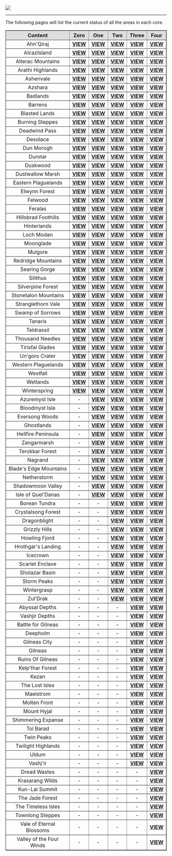 [![](/wiki/icons/home.gif)](/wiki/Home.md) 

----------

The following pages will list the current status of all the areas in each core.

<table border='1' cellpadding='5' cellspacing='0'>
<tr bgcolor='#dedede'>
<th>Content</th>
<th>Zero</th>
<th>One</th>
<th>Two</th>
<th>Three</th>
<th>Four</th>
</tr>

<tr>
<td align='center'>Ahn'Qiraj</td>
<td align='center'><a href='/wiki/Content/MaNGOSZero/AhnQiraj.md'><b>VIEW</b></a></td>  
<td align='center'><a href='/wiki/Content/MaNGOSOne/AhnQiraj.md'><b>VIEW</b></a></td>  
<td align='center'><a href='/wiki/Content/MaNGOSTwo/AhnQiraj.md'><b>VIEW</b></a></td>  
<td align='center'><a href='/wiki/Content/MaNGOSThree/AhnQiraj.md'><b>VIEW</b></a></td>  
<td align='center'><a href='/wiki/Content/MaNGOSFour/AhnQiraj.md'><b>VIEW</b></a></td>  
</tr>

<tr>
<td align='center'>AlcazIsland</td>
<td align='center'><a href='/wiki/Content/MaNGOSZero/AlcazIsland.md'><b>VIEW</b></a></td>  
<td align='center'><a href='/wiki/Content/MaNGOSOne/AlcazIsland.md'><b>VIEW</b></a></td>  
<td align='center'><a href='/wiki/Content/MaNGOSTwo/AlcazIsland.md'><b>VIEW</b></a></td>  
<td align='center'><a href='/wiki/Content/MaNGOSThree/AlcazIsland.md'><b>VIEW</b></a></td>  
<td align='center'><a href='/wiki/Content/MaNGOSFour/AlcazIsland.md'><b>VIEW</b></a></td>  
</tr>
<tr>
<td align='center'>Alterac Mountains</td>
<td align='center'><a href='/wiki/Content/MaNGOSZero/AlteracMountains.md'><b>VIEW</b></a></td>  
<td align='center'><a href='/wiki/Content/MaNGOSOne/AlteracMountains.md'><b>VIEW</b></a></td>  
<td align='center'><a href='/wiki/Content/MaNGOSTwo/AlteracMountains.md'><b>VIEW</b></a></td>  
<td align='center'><a href='/wiki/Content/MaNGOSThree/AlteracMountains.md'><b>VIEW</b></a></td>  
<td align='center'><a href='/wiki/Content/MaNGOSFour/AlteracMountains.md'><b>VIEW</b></a></td>  
</tr>

<tr>
<td align='center'>Arathi Highlands</td>
<td align='center'><a href='/wiki/Content/MaNGOSZero/ArathiHighlands.md'><b>VIEW</b></a></td>  
<td align='center'><a href='/wiki/Content/MaNGOSOne/ArathiHighlands.md'><b>VIEW</b></a></td>  
<td align='center'><a href='/wiki/Content/MaNGOSTwo/ArathiHighlands.md'><b>VIEW</b></a></td>  
<td align='center'><a href='/wiki/Content/MaNGOSThree/ArathiHighlands.md'><b>VIEW</b></a></td>  
<td align='center'><a href='/wiki/Content/MaNGOSFour/ArathiHighlands.md'><b>VIEW</b></a></td>  
</tr>

<tr>
<td align='center'>Ashenvale</td>
<td align='center'><a href='/wiki/Content/MaNGOSZero/Ashenvale.md'><b>VIEW</b></a></td>  
<td align='center'><a href='/wiki/Content/MaNGOSOne/Ashenvale.md'><b>VIEW</b></a></td>  
<td align='center'><a href='/wiki/Content/MaNGOSTwo/Ashenvale.md'><b>VIEW</b></a></td>  
<td align='center'><a href='/wiki/Content/MaNGOSThree/Ashenvale.md'><b>VIEW</b></a></td>  
<td align='center'><a href='/wiki/Content/MaNGOSFour/Ashenvale.md'><b>VIEW</b></a></td>  
</tr>

<tr>
<td align='center'>Azshara</td>
<td align='center'><a href='/wiki/Content/MaNGOSZero/Azshara.md'><b>VIEW</b></a></td>  
<td align='center'><a href='/wiki/Content/MaNGOSOne/Azshara.md'><b>VIEW</b></a></td>  
<td align='center'><a href='/wiki/Content/MaNGOSTwo/Azshara.md'><b>VIEW</b></a></td>  
<td align='center'><a href='/wiki/Content/MaNGOSThree/Azshara.md'><b>VIEW</b></a></td>  
<td align='center'><a href='/wiki/Content/MaNGOSFour/Azshara.md'><b>VIEW</b></a></td>  
</tr>

<tr>
<td align='center'>Badlands</td>
<td align='center'><a href='/wiki/Content/MaNGOSZero/Badlands.md'><b>VIEW</b></a></td>  
<td align='center'><a href='/wiki/Content/MaNGOSOne/Badlands.md'><b>VIEW</b></a></td>  
<td align='center'><a href='/wiki/Content/MaNGOSTwo/Badlands.md'><b>VIEW</b></a></td>  
<td align='center'><a href='/wiki/Content/MaNGOSThree/Badlands.md'><b>VIEW</b></a></td>  
<td align='center'><a href='/wiki/Content/MaNGOSFour/Badlands.md'><b>VIEW</b></a></td>  
</tr>

<tr>
<td align='center'>Barrens</td>
<td align='center'><a href='/wiki/Content/MaNGOSZero/Barrens.md'><b>VIEW</b></a></td>  
<td align='center'><a href='/wiki/Content/MaNGOSOne/Barrens.md'><b>VIEW</b></a></td>  
<td align='center'><a href='/wiki/Content/MaNGOSTwo/Barrens.md'><b>VIEW</b></a></td>  
<td align='center'><a href='/wiki/Content/MaNGOSThree/Barrens.md'><b>VIEW</b></a></td>  
<td align='center'><a href='/wiki/Content/MaNGOSFour/Barrens.md'><b>VIEW</b></a></td>  
</tr>

<tr>
<td align='center'>Blasted Lands</td>
<td align='center'><a href='/wiki/Content/MaNGOSZero/BlastedLands.md'><b>VIEW</b></a></td>  
<td align='center'><a href='/wiki/Content/MaNGOSOne/BlastedLands.md'><b>VIEW</b></a></td>  
<td align='center'><a href='/wiki/Content/MaNGOSTwo/BlastedLands.md'><b>VIEW</b></a></td>  
<td align='center'><a href='/wiki/Content/MaNGOSThree/BlastedLands.md'><b>VIEW</b></a></td>  
<td align='center'><a href='/wiki/Content/MaNGOSFour/BlastedLands.md'><b>VIEW</b></a></td>  
</tr>

<tr>
<td align='center'>Burning Steppes</td>
<td align='center'><a href='/wiki/Content/MaNGOSZero/BurningSteppes.md'><b>VIEW</b></a></td>  
<td align='center'><a href='/wiki/Content/MaNGOSOne/BurningSteppes.md'><b>VIEW</b></a></td>  
<td align='center'><a href='/wiki/Content/MaNGOSTwo/BurningSteppes.md'><b>VIEW</b></a></td>  
<td align='center'><a href='/wiki/Content/MaNGOSThree/BurningSteppes.md'><b>VIEW</b></a></td>  
<td align='center'><a href='/wiki/Content/MaNGOSFour/BurningSteppes.md'><b>VIEW</b></a></td>  
</tr>

<tr>
<td align='center'>Deadwind Pass</td>
<td align='center'><a href='/wiki/Content/MaNGOSZero/DeadwindPass.md'><b>VIEW</b></a></td>  
<td align='center'><a href='/wiki/Content/MaNGOSOne/DeadwindPass.md'><b>VIEW</b></a></td>  
<td align='center'><a href='/wiki/Content/MaNGOSTwo/DeadwindPass.md'><b>VIEW</b></a></td>  
<td align='center'><a href='/wiki/Content/MaNGOSThree/DeadwindPass.md'><b>VIEW</b></a></td>  
<td align='center'><a href='/wiki/Content/MaNGOSFour/DeadwindPass.md'><b>VIEW</b></a></td>  
</tr>

<tr>
<td align='center'>Desolace</td>
<td align='center'><a href='/wiki/Content/MaNGOSZero/Desolace.md'><b>VIEW</b></a></td>  
<td align='center'><a href='/wiki/Content/MaNGOSOne/Desolace.md'><b>VIEW</b></a></td>  
<td align='center'><a href='/wiki/Content/MaNGOSTwo/Desolace.md'><b>VIEW</b></a></td>  
<td align='center'><a href='/wiki/Content/MaNGOSThree/Desolace.md'><b>VIEW</b></a></td>  
<td align='center'><a href='/wiki/Content/MaNGOSFour/Desolace.md'><b>VIEW</b></a></td>  
</tr>

<tr>
<td align='center'>Dun Morogh</td>
<td align='center'><a href='/wiki/Content/MaNGOSZero/DunMorogh.md'><b>VIEW</b></a></td>  
<td align='center'><a href='/wiki/Content/MaNGOSOne/DunMorogh.md'><b>VIEW</b></a></td>  
<td align='center'><a href='/wiki/Content/MaNGOSTwo/DunMorogh.md'><b>VIEW</b></a></td>  
<td align='center'><a href='/wiki/Content/MaNGOSThree/DunMorogh.md'><b>VIEW</b></a></td>  
<td align='center'><a href='/wiki/Content/MaNGOSFour/DunMorogh.md'><b>VIEW</b></a></td>  
</tr>

<tr>
<td align='center'>Durotar</td>
<td align='center'><a href='/wiki/Content/MaNGOSZero/Durotar.md'><b>VIEW</b></a></td>  
<td align='center'><a href='/wiki/Content/MaNGOSOne/Durotar.md'><b>VIEW</b></a></td>  
<td align='center'><a href='/wiki/Content/MaNGOSTwo/Durotar.md'><b>VIEW</b></a></td>  
<td align='center'><a href='/wiki/Content/MaNGOSThree/Durotar.md'><b>VIEW</b></a></td>  
<td align='center'><a href='/wiki/Content/MaNGOSFour/Durotar.md'><b>VIEW</b></a></td>  
</tr>

<tr>
<td align='center'>Duskwood</td>
<td align='center'><a href='/wiki/Content/MaNGOSZero/Duskwood.md'><b>VIEW</b></a></td>  
<td align='center'><a href='/wiki/Content/MaNGOSOne/Duskwood.md'><b>VIEW</b></a></td>  
<td align='center'><a href='/wiki/Content/MaNGOSTwo/Duskwood.md'><b>VIEW</b></a></td>  
<td align='center'><a href='/wiki/Content/MaNGOSThree/Duskwood.md'><b>VIEW</b></a></td>  
<td align='center'><a href='/wiki/Content/MaNGOSFour/Duskwood.md'><b>VIEW</b></a></td>  
</tr>

<tr>
<td align='center'>Dustwallow Marsh</td>
<td align='center'><a href='/wiki/Content/MaNGOSZero/DustwallowMarsh.md'><b>VIEW</b></a></td>  
<td align='center'><a href='/wiki/Content/MaNGOSOne/DustwallowMarsh.md'><b>VIEW</b></a></td>  
<td align='center'><a href='/wiki/Content/MaNGOSTwo/DustwallowMarsh.md'><b>VIEW</b></a></td>  
<td align='center'><a href='/wiki/Content/MaNGOSThree/DustwallowMarsh.md'><b>VIEW</b></a></td>  
<td align='center'><a href='/wiki/Content/MaNGOSFour/DustwallowMarsh.md'><b>VIEW</b></a></td>  
</tr>

<tr>
<td align='center'>Eastern Plaguelands</td>
<td align='center'><a href='/wiki/Content/MaNGOSZero/EasternPlaguelands.md'><b>VIEW</b></a></td>  
<td align='center'><a href='/wiki/Content/MaNGOSOne/EasternPlaguelands.md'><b>VIEW</b></a></td>  
<td align='center'><a href='/wiki/Content/MaNGOSTwo/EasternPlaguelands.md'><b>VIEW</b></a></td>  
<td align='center'><a href='/wiki/Content/MaNGOSThree/EasternPlaguelands.md'><b>VIEW</b></a></td>  
<td align='center'><a href='/wiki/Content/MaNGOSFour/EasternPlaguelands.md'><b>VIEW</b></a></td>  
</tr>

<tr>
<td align='center'>Elwynn Forest</td>
<td align='center'><a href='/wiki/Content/MaNGOSZero/ElwynnForest.md'><b>VIEW</b></a></td>  
<td align='center'><a href='/wiki/Content/MaNGOSOne/ElwynnForest.md'><b>VIEW</b></a></td>  
<td align='center'><a href='/wiki/Content/MaNGOSTwo/ElwynnForest.md'><b>VIEW</b></a></td>  
<td align='center'><a href='/wiki/Content/MaNGOSThree/ElwynnForest.md'><b>VIEW</b></a></td>  
<td align='center'><a href='/wiki/Content/MaNGOSFour/ElwynnForest.md'><b>VIEW</b></a></td>  
</tr>

<tr>
<td align='center'>Felwood</td>
<td align='center'><a href='/wiki/Content/MaNGOSZero/Felwood.md'><b>VIEW</b></a></td>  
<td align='center'><a href='/wiki/Content/MaNGOSOne/Felwood.md'><b>VIEW</b></a></td>  
<td align='center'><a href='/wiki/Content/MaNGOSTwo/Felwood.md'><b>VIEW</b></a></td>  
<td align='center'><a href='/wiki/Content/MaNGOSThree/Felwood.md'><b>VIEW</b></a></td>  
<td align='center'><a href='/wiki/Content/MaNGOSFour/Felwood.md'><b>VIEW</b></a></td>  
</tr>

<tr>
<td align='center'>Feralas</td>
<td align='center'><a href='/wiki/Content/MaNGOSZero/Feralas.md'><b>VIEW</b></a></td>  
<td align='center'><a href='/wiki/Content/MaNGOSOne/Feralas.md'><b>VIEW</b></a></td>  
<td align='center'><a href='/wiki/Content/MaNGOSTwo/Feralas.md'><b>VIEW</b></a></td>  
<td align='center'><a href='/wiki/Content/MaNGOSThree/Feralas.md'><b>VIEW</b></a></td>  
<td align='center'><a href='/wiki/Content/MaNGOSFour/Feralas.md'><b>VIEW</b></a></td>  
</tr>

<tr>
<td align='center'>Hillsbrad Foothills</td>
<td align='center'><a href='/wiki/Content/MaNGOSZero/HillsbradFoothills.md'><b>VIEW</b></a></td>  
<td align='center'><a href='/wiki/Content/MaNGOSOne/HillsbradFoothills.md'><b>VIEW</b></a></td>  
<td align='center'><a href='/wiki/Content/MaNGOSTwo/HillsbradFoothills.md'><b>VIEW</b></a></td>  
<td align='center'><a href='/wiki/Content/MaNGOSThree/HillsbradFoothills.md'><b>VIEW</b></a></td>  
<td align='center'><a href='/wiki/Content/MaNGOSFour/HillsbradFoothills.md'><b>VIEW</b></a></td>  
</tr>

<tr>
<td align='center'>Hinterlands</td>
<td align='center'><a href='/wiki/Content/MaNGOSZero/Hinterlands.md'><b>VIEW</b></a></td>  
<td align='center'><a href='/wiki/Content/MaNGOSOne/Hinterlands.md'><b>VIEW</b></a></td>  
<td align='center'><a href='/wiki/Content/MaNGOSTwo/Hinterlands.md'><b>VIEW</b></a></td>  
<td align='center'><a href='/wiki/Content/MaNGOSThree/Hinterlands.md'><b>VIEW</b></a></td>  
<td align='center'><a href='/wiki/Content/MaNGOSFour/Hinterlands.md'><b>VIEW</b></a></td>  
</tr>

<tr>
<td align='center'>Loch Modan</td>
<td align='center'><a href='/wiki/Content/MaNGOSZero/LochModan.md'><b>VIEW</b></a></td>  
<td align='center'><a href='/wiki/Content/MaNGOSOne/LochModan.md'><b>VIEW</b></a></td>  
<td align='center'><a href='/wiki/Content/MaNGOSTwo/LochModan.md'><b>VIEW</b></a></td>  
<td align='center'><a href='/wiki/Content/MaNGOSThree/LochModan.md'><b>VIEW</b></a></td>  
<td align='center'><a href='/wiki/Content/MaNGOSFour/LochModan.md'><b>VIEW</b></a></td>  
</tr>

<tr>
<td align='center'>Moonglade</td>
<td align='center'><a href='/wiki/Content/MaNGOSZero/Moonglade.md'><b>VIEW</b></a></td>  
<td align='center'><a href='/wiki/Content/MaNGOSOne/Moonglade.md'><b>VIEW</b></a></td>  
<td align='center'><a href='/wiki/Content/MaNGOSTwo/Moonglade.md'><b>VIEW</b></a></td>  
<td align='center'><a href='/wiki/Content/MaNGOSThree/Moonglade.md'><b>VIEW</b></a></td>  
<td align='center'><a href='/wiki/Content/MaNGOSFour/Moonglade.md'><b>VIEW</b></a></td>  
</tr>

<tr>
<td align='center'>Mulgore</td>
<td align='center'><a href='/wiki/Content/MaNGOSZero/Mulgore.md'><b>VIEW</b></a></td>  
<td align='center'><a href='/wiki/Content/MaNGOSOne/Mulgore.md'><b>VIEW</b></a></td>  
<td align='center'><a href='/wiki/Content/MaNGOSTwo/Mulgore.md'><b>VIEW</b></a></td>  
<td align='center'><a href='/wiki/Content/MaNGOSThree/Mulgore.md'><b>VIEW</b></a></td>  
<td align='center'><a href='/wiki/Content/MaNGOSFour/Mulgore.md'><b>VIEW</b></a></td>  
</tr>

<tr>
<td align='center'>Redridge Mountains</td>
<td align='center'><a href='/wiki/Content/MaNGOSZero/RedridgeMountains.md'><b>VIEW</b></a></td>  
<td align='center'><a href='/wiki/Content/MaNGOSOne/RedridgeMountains.md'><b>VIEW</b></a></td>  
<td align='center'><a href='/wiki/Content/MaNGOSTwo/RedridgeMountains.md'><b>VIEW</b></a></td>  
<td align='center'><a href='/wiki/Content/MaNGOSThree/RedridgeMountains.md'><b>VIEW</b></a></td>  
<td align='center'><a href='/wiki/Content/MaNGOSFour/RedridgeMountains.md'><b>VIEW</b></a></td>  
</tr>

<tr>
<td align='center'>Searing Gorge</td>
<td align='center'><a href='/wiki/Content/MaNGOSZero/SearingGorge.md'><b>VIEW</b></a></td>  
<td align='center'><a href='/wiki/Content/MaNGOSOne/SearingGorge.md'><b>VIEW</b></a></td>  
<td align='center'><a href='/wiki/Content/MaNGOSTwo/SearingGorge.md'><b>VIEW</b></a></td>  
<td align='center'><a href='/wiki/Content/MaNGOSThree/SearingGorge.md'><b>VIEW</b></a></td>  
<td align='center'><a href='/wiki/Content/MaNGOSFour/SearingGorge.md'><b>VIEW</b></a></td>  
</tr>

<tr>
<td align='center'>Silithus</td>
<td align='center'><a href='/wiki/Content/MaNGOSZero/Silithus.md'><b>VIEW</b></a></td>  
<td align='center'><a href='/wiki/Content/MaNGOSOne/Silithus.md'><b>VIEW</b></a></td>  
<td align='center'><a href='/wiki/Content/MaNGOSTwo/Silithus.md'><b>VIEW</b></a></td>  
<td align='center'><a href='/wiki/Content/MaNGOSThree/Silithus.md'><b>VIEW</b></a></td>  
<td align='center'><a href='/wiki/Content/MaNGOSFour/Silithus.md'><b>VIEW</b></a></td>  
</tr>

<tr>
<td align='center'>Silverpine Forest</td>
<td align='center'><a href='/wiki/Content/MaNGOSZero/SilverpineForest.md'><b>VIEW</b></a></td>  
<td align='center'><a href='/wiki/Content/MaNGOSOne/SilverpineForest.md'><b>VIEW</b></a></td>  
<td align='center'><a href='/wiki/Content/MaNGOSTwo/SilverpineForest.md'><b>VIEW</b></a></td>  
<td align='center'><a href='/wiki/Content/MaNGOSThree/SilverpineForest.md'><b>VIEW</b></a></td>  
<td align='center'><a href='/wiki/Content/MaNGOSFour/SilverpineForest.md'><b>VIEW</b></a></td>  
</tr>

<tr>
<td align='center'>Stonetalon Mountains</td>
<td align='center'><a href='/wiki/Content/MaNGOSZero/StonetalonMountains.md'><b>VIEW</b></a></td>  
<td align='center'><a href='/wiki/Content/MaNGOSOne/StonetalonMountains.md'><b>VIEW</b></a></td>  
<td align='center'><a href='/wiki/Content/MaNGOSTwo/StonetalonMountains.md'><b>VIEW</b></a></td>  
<td align='center'><a href='/wiki/Content/MaNGOSThree/StonetalonMountains.md'><b>VIEW</b></a></td>  
<td align='center'><a href='/wiki/Content/MaNGOSFour/StonetalonMountains.md'><b>VIEW</b></a></td>  
</tr>

<tr>
<td align='center'>Stranglethorn Vale</td>
<td align='center'><a href='/wiki/Content/MaNGOSZero/StranglethornVale.md'><b>VIEW</b></a></td>  
<td align='center'><a href='/wiki/Content/MaNGOSOne/StranglethornVale.md'><b>VIEW</b></a></td>  
<td align='center'><a href='/wiki/Content/MaNGOSTwo/StranglethornVale.md'><b>VIEW</b></a></td>  
<td align='center'><a href='/wiki/Content/MaNGOSThree/StranglethornVale.md'><b>VIEW</b></a></td>  
<td align='center'><a href='/wiki/Content/MaNGOSFour/StranglethornVale.md'><b>VIEW</b></a></td>  
</tr>

<tr>
<td align='center'>Swamp of Sorrows</td>
<td align='center'><a href='/wiki/Content/MaNGOSZero/SwampofSorrows.md'><b>VIEW</b></a></td>  
<td align='center'><a href='/wiki/Content/MaNGOSOne/SwampofSorrows.md'><b>VIEW</b></a></td>  
<td align='center'><a href='/wiki/Content/MaNGOSTwo/SwampofSorrows.md'><b>VIEW</b></a></td>  
<td align='center'><a href='/wiki/Content/MaNGOSThree/SwampofSorrows.md'><b>VIEW</b></a></td>  
<td align='center'><a href='/wiki/Content/MaNGOSFour/SwampofSorrows.md'><b>VIEW</b></a></td>  
</tr>

<tr>
<td align='center'>Tanaris</td>
<td align='center'><a href='/wiki/Content/MaNGOSZero/Tanaris.md'><b>VIEW</b></a></td>  
<td align='center'><a href='/wiki/Content/MaNGOSOne/Tanaris.md'><b>VIEW</b></a></td>  
<td align='center'><a href='/wiki/Content/MaNGOSTwo/Tanaris.md'><b>VIEW</b></a></td>  
<td align='center'><a href='/wiki/Content/MaNGOSThree/Tanaris.md'><b>VIEW</b></a></td>  
<td align='center'><a href='/wiki/Content/MaNGOSFour/Tanaris.md'><b>VIEW</b></a></td>  
</tr>

<tr>
<td align='center'>Teldrassil</td>
<td align='center'><a href='/wiki/Content/MaNGOSZero/Teldrassil.md'><b>VIEW</b></a></td>  
<td align='center'><a href='/wiki/Content/MaNGOSOne/Teldrassil.md'><b>VIEW</b></a></td>  
<td align='center'><a href='/wiki/Content/MaNGOSTwo/Teldrassil.md'><b>VIEW</b></a></td>  
<td align='center'><a href='/wiki/Content/MaNGOSThree/Teldrassil.md'><b>VIEW</b></a></td>  
<td align='center'><a href='/wiki/Content/MaNGOSFour/Teldrassil.md'><b>VIEW</b></a></td>  
</tr>

<tr>
<td align='center'>Thousand Needles</td>
<td align='center'><a href='/wiki/Content/MaNGOSZero/ThousandNeedles.md'><b>VIEW</b></a></td>  
<td align='center'><a href='/wiki/Content/MaNGOSOne/ThousandNeedles.md'><b>VIEW</b></a></td>  
<td align='center'><a href='/wiki/Content/MaNGOSTwo/ThousandNeedles.md'><b>VIEW</b></a></td>  
<td align='center'><a href='/wiki/Content/MaNGOSThree/ThousandNeedles.md'><b>VIEW</b></a></td>  
<td align='center'><a href='/wiki/Content/MaNGOSFour/ThousandNeedles.md'><b>VIEW</b></a></td>  
</tr>

<tr>
<td align='center'>Tirisfal Glades</td>
<td align='center'><a href='/wiki/Content/MaNGOSZero/TirisfalGlades.md'><b>VIEW</b></a></td>  
<td align='center'><a href='/wiki/Content/MaNGOSOne/TirisfalGlades.md'><b>VIEW</b></a></td>  
<td align='center'><a href='/wiki/Content/MaNGOSTwo/TirisfalGlades.md'><b>VIEW</b></a></td>  
<td align='center'><a href='/wiki/Content/MaNGOSThree/TirisfalGlades.md'><b>VIEW</b></a></td>  
<td align='center'><a href='/wiki/Content/MaNGOSFour/TirisfalGlades.md'><b>VIEW</b></a></td>  
</tr>

<tr>
<td align='center'>Un'goro Crater</td>
<td align='center'><a href='/wiki/Content/MaNGOSZero/UngoroCrater.md'><b>VIEW</b></a></td>  
<td align='center'><a href='/wiki/Content/MaNGOSOne/UngoroCrater.md'><b>VIEW</b></a></td>  
<td align='center'><a href='/wiki/Content/MaNGOSTwo/UngoroCrater.md'><b>VIEW</b></a></td>  
<td align='center'><a href='/wiki/Content/MaNGOSThree/UngoroCrater.md'><b>VIEW</b></a></td>  
<td align='center'><a href='/wiki/Content/MaNGOSFour/UngoroCrater.md'><b>VIEW</b></a></td>  
</tr>

<tr>
<td align='center'>Western Plaguelands</td>
<td align='center'><a href='/wiki/Content/MaNGOSZero/Western Plaguelands.md'><b>VIEW</b></a></td>  
<td align='center'><a href='/wiki/Content/MaNGOSOne/Western Plaguelands.md'><b>VIEW</b></a></td>  
<td align='center'><a href='/wiki/Content/MaNGOSTwo/Western Plaguelands.md'><b>VIEW</b></a></td>  
<td align='center'><a href='/wiki/Content/MaNGOSThree/Western Plaguelands.md'><b>VIEW</b></a></td>  
<td align='center'><a href='/wiki/Content/MaNGOSFour/Western Plaguelands.md'><b>VIEW</b></a></td>  
</tr>

<tr>
<td align='center'>Westfall</td>
<td align='center'><a href='/wiki/Content/MaNGOSZero/Westfall.md'><b>VIEW</b></a></td>  
<td align='center'><a href='/wiki/Content/MaNGOSOne/Westfall.md'><b>VIEW</b></a></td>  
<td align='center'><a href='/wiki/Content/MaNGOSTwo/Westfall.md'><b>VIEW</b></a></td>  
<td align='center'><a href='/wiki/Content/MaNGOSThree/Westfall.md'><b>VIEW</b></a></td>  
<td align='center'><a href='/wiki/Content/MaNGOSFour/Westfall.md'><b>VIEW</b></a></td>  
</tr>

<tr>
<td align='center'>Wetlands</td>
<td align='center'><a href='/wiki/Content/MaNGOSZero/Wetlands.md'><b>VIEW</b></a></td>  
<td align='center'><a href='/wiki/Content/MaNGOSOne/Wetlands.md'><b>VIEW</b></a></td>  
<td align='center'><a href='/wiki/Content/MaNGOSTwo/Wetlands.md'><b>VIEW</b></a></td>  
<td align='center'><a href='/wiki/Content/MaNGOSThree/Wetlands.md'><b>VIEW</b></a></td>  
<td align='center'><a href='/wiki/Content/MaNGOSFour/Wetlands.md'><b>VIEW</b></a></td>  
</tr>

<tr>
<td align='center'>Winterspring</td>
<td align='center'><a href='/wiki/Content/MaNGOSZero/Winterspring.md'><b>VIEW</b></a></td>  
<td align='center'><a href='/wiki/Content/MaNGOSOne/Winterspring.md'><b>VIEW</b></a></td>  
<td align='center'><a href='/wiki/Content/MaNGOSTwo/Winterspring.md'><b>VIEW</b></a></td>  
<td align='center'><a href='/wiki/Content/MaNGOSThree/Winterspring.md'><b>VIEW</b></a></td>  
<td align='center'><a href='/wiki/Content/MaNGOSFour/Winterspring.md'><b>VIEW</b></a></td>  
</tr>

<tr>
<td align='center'>Azuremyst Isle</td>
<td align='center'>-</td>
<td align='center'><a href='/wiki/Content/MaNGOSOne/Azuremyst Isle.md'><b>VIEW</b></a></td>  
<td align='center'><a href='/wiki/Content/MaNGOSTwo/Azuremyst Isle.md'><b>VIEW</b></a></td>  
<td align='center'><a href='/wiki/Content/MaNGOSThree/Azuremyst Isle.md'><b>VIEW</b></a></td>  
<td align='center'><a href='/wiki/Content/MaNGOSFour/Azuremyst Isle.md'><b>VIEW</b></a></td>  
</tr>

<tr>
<td align='center'>Bloodmyst Isle</td>
<td align='center'>-</td>
<td align='center'><a href='/wiki/Content/MaNGOSOne/BloodmystIsle.md'><b>VIEW</b></a></td>  
<td align='center'><a href='/wiki/Content/MaNGOSTwo/BloodmystIsle.md'><b>VIEW</b></a></td>  
<td align='center'><a href='/wiki/Content/MaNGOSThree/BloodmystIsle.md'><b>VIEW</b></a></td>  
<td align='center'><a href='/wiki/Content/MaNGOSFour/BloodmystIsle.md'><b>VIEW</b></a></td>  
</tr>

<tr>
<td align='center'>Eversong Woods</td>
<td align='center'>-</td>
<td align='center'><a href='/wiki/Content/MaNGOSOne/EversongWoods.md'><b>VIEW</b></a></td>  
<td align='center'><a href='/wiki/Content/MaNGOSTwo/EversongWoods.md'><b>VIEW</b></a></td>  
<td align='center'><a href='/wiki/Content/MaNGOSThree/EversongWoods.md'><b>VIEW</b></a></td>  
<td align='center'><a href='/wiki/Content/MaNGOSFour/EversongWoods.md'><b>VIEW</b></a></td>  
</tr>

<tr>
<td align='center'>Ghostlands</td>
<td align='center'>-</td>
<td align='center'><a href='/wiki/Content/MaNGOSOne/Ghostlands.md'><b>VIEW</b></a></td>  
<td align='center'><a href='/wiki/Content/MaNGOSTwo/Ghostlands.md'><b>VIEW</b></a></td>  
<td align='center'><a href='/wiki/Content/MaNGOSThree/Ghostlands.md'><b>VIEW</b></a></td>  
<td align='center'><a href='/wiki/Content/MaNGOSFour/Ghostlands.md'><b>VIEW</b></a></td>  
</tr>

<tr>
<td align='center'>Hellfire Peninsula</td>
<td align='center'>-</td>
<td align='center'><a href='/wiki/Content/MaNGOSOne/HellfirePeninsula.md'><b>VIEW</b></a></td>  
<td align='center'><a href='/wiki/Content/MaNGOSTwo/HellfirePeninsula.md'><b>VIEW</b></a></td>  
<td align='center'><a href='/wiki/Content/MaNGOSThree/HellfirePeninsula.md'><b>VIEW</b></a></td>  
<td align='center'><a href='/wiki/Content/MaNGOSFour/HellfirePeninsula.md'><b>VIEW</b></a></td>  
</tr>

<tr>
<td align='center'>Zangarmarsh</td>
<td align='center'>-</td>
<td align='center'><a href='/wiki/Content/MaNGOSOne/Zangarmarsh.md'><b>VIEW</b></a></td>  
<td align='center'><a href='/wiki/Content/MaNGOSTwo/Zangarmarsh.md'><b>VIEW</b></a></td>  
<td align='center'><a href='/wiki/Content/MaNGOSThree/Zangarmarsh.md'><b>VIEW</b></a></td>  
<td align='center'><a href='/wiki/Content/MaNGOSFour/Zangarmarsh.md'><b>VIEW</b></a></td>  
</tr>

<tr>
<td align='center'>Terokkar Forest</td>
<td align='center'>-</td>
<td align='center'><a href='/wiki/Content/MaNGOSOne/TerokkarForest.md'><b>VIEW</b></a></td>  
<td align='center'><a href='/wiki/Content/MaNGOSTwo/TerokkarForest.md'><b>VIEW</b></a></td>  
<td align='center'><a href='/wiki/Content/MaNGOSThree/TerokkarForest.md'><b>VIEW</b></a></td>  
<td align='center'><a href='/wiki/Content/MaNGOSFour/TerokkarForest.md'><b>VIEW</b></a></td>  
</tr>

<tr>
<td align='center'>Nagrand</td>
<td align='center'>-</td>
<td align='center'><a href='/wiki/Content/MaNGOSOne/Nagrand.md'><b>VIEW</b></a></td>  
<td align='center'><a href='/wiki/Content/MaNGOSTwo/Nagrand.md'><b>VIEW</b></a></td>  
<td align='center'><a href='/wiki/Content/MaNGOSThree/Nagrand.md'><b>VIEW</b></a></td>  
<td align='center'><a href='/wiki/Content/MaNGOSFour/Nagrand.md'><b>VIEW</b></a></td>  
</tr>

<tr>
<td align='center'>Blade's Edge Mountains</td>
<td align='center'>-</td>
<td align='center'><a href='/wiki/Content/MaNGOSOne/BladesEdgeMountains.md'><b>VIEW</b></a></td>  
<td align='center'><a href='/wiki/Content/MaNGOSTwo/BladesEdgeMountains.md'><b>VIEW</b></a></td>  
<td align='center'><a href='/wiki/Content/MaNGOSThree/BladesEdgeMountains.md'><b>VIEW</b></a></td>  
<td align='center'><a href='/wiki/Content/MaNGOSFour/BladesEdgeMountains.md'><b>VIEW</b></a></td>  
</tr>

<tr>
<td align='center'>Netherstorm</td>
<td align='center'>-</td>
<td align='center'><a href='/wiki/Content/MaNGOSOne/Netherstorm.md'><b>VIEW</b></a></td>  
<td align='center'><a href='/wiki/Content/MaNGOSTwo/Netherstorm.md'><b>VIEW</b></a></td>  
<td align='center'><a href='/wiki/Content/MaNGOSThree/Netherstorm.md'><b>VIEW</b></a></td>  
<td align='center'><a href='/wiki/Content/MaNGOSFour/Netherstorm.md'><b>VIEW</b></a></td>  
</tr>

<tr>
<td align='center'>Shadowmoon Valley</td>
<td align='center'>-</td>
<td align='center'><a href='/wiki/Content/MaNGOSOne/ShadowmoonValley.md'><b>VIEW</b></a></td>  
<td align='center'><a href='/wiki/Content/MaNGOSTwo/ShadowmoonValley.md'><b>VIEW</b></a></td>  
<td align='center'><a href='/wiki/Content/MaNGOSThree/ShadowmoonValley.md'><b>VIEW</b></a></td>  
<td align='center'><a href='/wiki/Content/MaNGOSFour/ShadowmoonValley.md'><b>VIEW</b></a></td>  
</tr>

<tr>
<td align='center'>Isle of Quel'Danas</td>
<td align='center'>-</td>
<td align='center'><a href='/wiki/Content/MaNGOSOne/IsleofQuelDanas.md'><b>VIEW</b></a></td>  
<td align='center'><a href='/wiki/Content/MaNGOSTwo/IsleofQuelDanas.md'><b>VIEW</b></a></td>  
<td align='center'><a href='/wiki/Content/MaNGOSThree/IsleofQuelDanas.md'><b>VIEW</b></a></td>  
<td align='center'><a href='/wiki/Content/MaNGOSFour/IsleofQuelDanas.md'><b>VIEW</b></a></td>  
</tr>

<tr>
<td align='center'>Borean Tundra</td>
<td align='center'>-</td>
<td align='center'>-</td>
<td align='center'><a href='/wiki/Content/MaNGOSTwo/BoreanTundra.md'><b>VIEW</b></a></td>  
<td align='center'><a href='/wiki/Content/MaNGOSThree/BoreanTundra.md'><b>VIEW</b></a></td>  
<td align='center'><a href='/wiki/Content/MaNGOSFour/BoreanTundra.md'><b>VIEW</b></a></td>  
</tr>

<tr>
<td align='center'>Crystalsong Forest</td>
<td align='center'>-</td>
<td align='center'>-</td>
<td align='center'><a href='/wiki/Content/MaNGOSTwo/CrystalsongForest.md'><b>VIEW</b></a></td>  
<td align='center'><a href='/wiki/Content/MaNGOSThree/CrystalsongForest.md'><b>VIEW</b></a></td>  
<td align='center'><a href='/wiki/Content/MaNGOSFour/CrystalsongForest.md'><b>VIEW</b></a></td>  
</tr>

<tr>
<td align='center'>Dragonblight</td>
<td align='center'>-</td>
<td align='center'>-</td>
<td align='center'><a href='/wiki/Content/MaNGOSTwo/Dragonblight.md'><b>VIEW</b></a></td>  
<td align='center'><a href='/wiki/Content/MaNGOSThree/Dragonblight.md'><b>VIEW</b></a></td>  
<td align='center'><a href='/wiki/Content/MaNGOSFour/Dragonblight.md'><b>VIEW</b></a></td>  
</tr>

<tr>
<td align='center'>Grizzly Hills</td>
<td align='center'>-</td>
<td align='center'>-</td>
<td align='center'><a href='/wiki/Content/MaNGOSTwo/Grizzly Hills.md'><b>VIEW</b></a></td>  
<td align='center'><a href='/wiki/Content/MaNGOSThree/Grizzly Hills.md'><b>VIEW</b></a></td>  
<td align='center'><a href='/wiki/Content/MaNGOSFour/Grizzly Hills.md'><b>VIEW</b></a></td>  
</tr>

<tr>
<td align='center'>Howling Fjord</td>
<td align='center'>-</td>
<td align='center'>-</td>
<td align='center'><a href='/wiki/Content/MaNGOSTwo/HowlingFjord.md'><b>VIEW</b></a></td>  
<td align='center'><a href='/wiki/Content/MaNGOSThree/HowlingFjord.md'><b>VIEW</b></a></td>  
<td align='center'><a href='/wiki/Content/MaNGOSFour/HowlingFjord.md'><b>VIEW</b></a></td>  
</tr>

<tr>
<td align='center'>Hrothgar's Landing</td>
<td align='center'>-</td>
<td align='center'>-</td>
<td align='center'><a href='/wiki/Content/MaNGOSTwo/HrothgarsLanding.md'><b>VIEW</b></a></td>  
<td align='center'><a href='/wiki/Content/MaNGOSThree/HrothgarsLanding.md'><b>VIEW</b></a></td>  
<td align='center'><a href='/wiki/Content/MaNGOSFour/HrothgarsLanding.md'><b>VIEW</b></a></td>  
</tr>

<tr>
<td align='center'>Icecrown</td>
<td align='center'>-</td>
<td align='center'>-</td>
<td align='center'><a href='/wiki/Content/MaNGOSTwo/Icecrown.md'><b>VIEW</b></a></td>  
<td align='center'><a href='/wiki/Content/MaNGOSThree/Icecrown.md'><b>VIEW</b></a></td>  
<td align='center'><a href='/wiki/Content/MaNGOSFour/Icecrown.md'><b>VIEW</b></a></td>  
</tr>

<tr>
<td align='center'>Scarlet Enclave</td>
<td align='center'>-</td>
<td align='center'>-</td>
<td align='center'><a href='/wiki/Content/MaNGOSTwo/ScarletEnclave.md'><b>VIEW</b></a></td>  
<td align='center'><a href='/wiki/Content/MaNGOSThree/ScarletEnclave.md'><b>VIEW</b></a></td>  
<td align='center'><a href='/wiki/Content/MaNGOSFour/ScarletEnclave.md'><b>VIEW</b></a></td>  
</tr>

<tr>
<td align='center'>Sholazar Basin</td>
<td align='center'>-</td>
<td align='center'>-</td>
<td align='center'><a href='/wiki/Content/MaNGOSTwo/SholazarBasin.md'><b>VIEW</b></a></td>  
<td align='center'><a href='/wiki/Content/MaNGOSThree/SholazarBasin.md'><b>VIEW</b></a></td>  
<td align='center'><a href='/wiki/Content/MaNGOSFour/SholazarBasin.md'><b>VIEW</b></a></td>  
</tr>

<tr>
<td align='center'>Storm Peaks</td>
<td align='center'>-</td>
<td align='center'>-</td>
<td align='center'><a href='/wiki/Content/MaNGOSTwo/StormPeaks.md'><b>VIEW</b></a></td>  
<td align='center'><a href='/wiki/Content/MaNGOSThree/StormPeaks.md'><b>VIEW</b></a></td>  
<td align='center'><a href='/wiki/Content/MaNGOSFour/StormPeaks.md'><b>VIEW</b></a></td>  
</tr>

<tr>
<td align='center'>Wintergrasp</td>
<td align='center'>-</td>
<td align='center'>-</td>
<td align='center'><a href='/wiki/Content/MaNGOSTwo/Wintergrasp.md'><b>VIEW</b></a></td>  
<td align='center'><a href='/wiki/Content/MaNGOSThree/Wintergrasp.md'><b>VIEW</b></a></td>  
<td align='center'><a href='/wiki/Content/MaNGOSFour/Wintergrasp.md'><b>VIEW</b></a></td>  
</tr>

<tr>
<td align='center'>Zul'Drak</td>
<td align='center'>-</td>
<td align='center'>-</td>
<td align='center'><a href='/wiki/Content/MaNGOSTwo/ZulDrak.md'><b>VIEW</b></a></td>  
<td align='center'><a href='/wiki/Content/MaNGOSThree/ZulDrak.md'><b>VIEW</b></a></td>  
<td align='center'><a href='/wiki/Content/MaNGOSFour/ZulDrak.md'><b>VIEW</b></a></td>  
</tr>

<tr>
<td align='center'>Abyssal Depths</td>
<td align='center'>-</td>
<td align='center'>-</td>
<td align='center'>-</td>
<td align='center'><a href='/wiki/Content/MaNGOSThree/AbyssalDepths.md'><b>VIEW</b></a></td>  
<td align='center'><a href='/wiki/Content/MaNGOSFour/AbyssalDepths.md'><b>VIEW</b></a></td>  
</tr>

<tr>
<td align='center'>Vashjir Depths</td>
<td align='center'>-</td>
<td align='center'>-</td>
<td align='center'>-</td>
<td align='center'><a href='/wiki/Content/MaNGOSThree/VashjirDepths.md'><b>VIEW</b></a></td>  
<td align='center'><a href='/wiki/Content/MaNGOSFour/VashjirDepths.md'><b>VIEW</b></a></td>  
</tr>

<tr>
<td align='center'>Battle for Gilneas</td>
<td align='center'>-</td>
<td align='center'>-</td>
<td align='center'>-</td>
<td align='center'><a href='/wiki/Content/MaNGOSThree/BattleforGilneas.md'><b>VIEW</b></a></td>  
<td align='center'><a href='/wiki/Content/MaNGOSFour/BattleforGilneas.md'><b>VIEW</b></a></td>  
</tr>

<tr>
<td align='center'>Deepholm</td>
<td align='center'>-</td>
<td align='center'>-</td>
<td align='center'>-</td>
<td align='center'><a href='/wiki/Content/MaNGOSThree/Deepholm.md'><b>VIEW</b></a></td>  
<td align='center'><a href='/wiki/Content/MaNGOSFour/Deepholm.md'><b>VIEW</b></a></td>  
</tr>

<tr>
<td align='center'>Gilneas City</td>
<td align='center'>-</td>
<td align='center'>-</td>
<td align='center'>-</td>
<td align='center'><a href='/wiki/Content/MaNGOSThree/GilneasCity.md'><b>VIEW</b></a></td>  
<td align='center'><a href='/wiki/Content/MaNGOSFour/GilneasCity.md'><b>VIEW</b></a></td>  
</tr>

<tr>
<td align='center'>Gilneas</td>
<td align='center'>-</td>
<td align='center'>-</td>
<td align='center'>-</td>
<td align='center'><a href='/wiki/Content/MaNGOSThree/Gilneas.md'><b>VIEW</b></a></td>  
<td align='center'><a href='/wiki/Content/MaNGOSFour/Gilneas.md'><b>VIEW</b></a></td>  
</tr>

<tr>
<td align='center'>Ruins Of Gilneas</td>
<td align='center'>-</td>
<td align='center'>-</td>
<td align='center'>-</td>
<td align='center'><a href='/wiki/Content/MaNGOSThree/RuinsOfGilneas.md'><b>VIEW</b></a></td>  
<td align='center'><a href='/wiki/Content/MaNGOSFour/RuinsOfGilneas.md'><b>VIEW</b></a></td>  
</tr>

<tr>
<td align='center'>Kelp'thar Forest</td>
<td align='center'>-</td>
<td align='center'>-</td>
<td align='center'>-</td>
<td align='center'><a href='/wiki/Content/MaNGOSThree/KelptharForest.md'><b>VIEW</b></a></td>  
<td align='center'><a href='/wiki/Content/MaNGOSFour/KelptharForest.md'><b>VIEW</b></a></td>  
</tr>

<tr>
<td align='center'>Kezan</td>
<td align='center'>-</td>
<td align='center'>-</td>
<td align='center'>-</td>
<td align='center'><a href='/wiki/Content/MaNGOSThree/Kezan.md'><b>VIEW</b></a></td>  
<td align='center'><a href='/wiki/Content/MaNGOSFour/Kezan.md'><b>VIEW</b></a></td>  
</tr>

<tr>
<td align='center'>The Lost Isles</td>
<td align='center'>-</td>
<td align='center'>-</td>
<td align='center'>-</td>
<td align='center'><a href='/wiki/Content/MaNGOSThree/TheLostIsles.md'><b>VIEW</b></a></td>  
<td align='center'><a href='/wiki/Content/MaNGOSFour/TheLostIsles.md'><b>VIEW</b></a></td>  
</tr>

<tr>
<td align='center'>Maelstrom</td>
<td align='center'>-</td>
<td align='center'>-</td>
<td align='center'>-</td>
<td align='center'><a href='/wiki/Content/MaNGOSThree/Maelstrom.md'><b>VIEW</b></a></td>  
<td align='center'><a href='/wiki/Content/MaNGOSFour/Maelstrom.md'><b>VIEW</b></a></td>  
</tr>

<tr>
<td align='center'>Molten Front</td>
<td align='center'>-</td>
<td align='center'>-</td>
<td align='center'>-</td>
<td align='center'><a href='/wiki/Content/MaNGOSThree/MoltenFront.md'><b>VIEW</b></a></td>  
<td align='center'><a href='/wiki/Content/MaNGOSFour/MoltenFront.md'><b>VIEW</b></a></td>  
</tr>

<tr>
<td align='center'>Mount Hyjal</td>
<td align='center'>-</td>
<td align='center'>-</td>
<td align='center'>-</td>
<td align='center'><a href='/wiki/Content/MaNGOSThree/MountHyjal.md'><b>VIEW</b></a></td>  
<td align='center'><a href='/wiki/Content/MaNGOSFour/MountHyjal.md'><b>VIEW</b></a></td>  
</tr>

<tr>
<td align='center'>Shimmering Expanse</td>
<td align='center'>-</td>
<td align='center'>-</td>
<td align='center'>-</td>
<td align='center'><a href='/wiki/Content/MaNGOSThree/ShimmeringExpanse.md'><b>VIEW</b></a></td>  
<td align='center'><a href='/wiki/Content/MaNGOSFour/ShimmeringExpanse.md'><b>VIEW</b></a></td>  
</tr>

<tr>
<td align='center'>Tol Barad</td>
<td align='center'>-</td>
<td align='center'>-</td>
<td align='center'>-</td>
<td align='center'><a href='/wiki/Content/MaNGOSThree/TolBarad.md'><b>VIEW</b></a></td>  
<td align='center'><a href='/wiki/Content/MaNGOSFour/TolBarad.md'><b>VIEW</b></a></td>  
</tr>

<tr>
<td align='center'>Twin Peaks</td>
<td align='center'>-</td>
<td align='center'>-</td>
<td align='center'>-</td>
<td align='center'><a href='/wiki/Content/MaNGOSThree/TwinPeaks.md'><b>VIEW</b></a></td>  
<td align='center'><a href='/wiki/Content/MaNGOSFour/TwinPeaks.md'><b>VIEW</b></a></td>  
</tr>

<tr>
<td align='center'>Twilight Highlands</td>
<td align='center'>-</td>
<td align='center'>-</td>
<td align='center'>-</td>
<td align='center'><a href='/wiki/Content/MaNGOSThree/TwilightHighlands.md'><b>VIEW</b></a></td>  
<td align='center'><a href='/wiki/Content/MaNGOSFour/TwilightHighlands.md'><b>VIEW</b></a></td>  
</tr>

<tr>
<td align='center'>Uldum</td>
<td align='center'>-</td>
<td align='center'>-</td>
<td align='center'>-</td>
<td align='center'><a href='/wiki/Content/MaNGOSThree/Uldum.md'><b>VIEW</b></a></td>  
<td align='center'><a href='/wiki/Content/MaNGOSFour/Uldum.md'><b>VIEW</b></a></td>  
</tr>

<tr>
<td align='center'>Vashj'ir</td>
<td align='center'>-</td>
<td align='center'>-</td>
<td align='center'>-</td>
<td align='center'><a href='/wiki/Content/MaNGOSThree/Vashjir.md'><b>VIEW</b></a></td>  
<td align='center'><a href='/wiki/Content/MaNGOSFour/Vashjir.md'><b>VIEW</b></a></td>  
</tr>

<tr>
<td align='center'>Dread Wastes</td>
<td align='center'>-</td>
<td align='center'>-</td>
<td align='center'>-</td>
<td align='center'>-</td>
<td align='center'><a href='/wiki/Content/MaNGOSFour/DreadWastes.md'><b>VIEW</b></a></td>  
</tr>

<tr>
<td align='center'>Krasarang Wilds</td>
<td align='center'>-</td>
<td align='center'>-</td>
<td align='center'>-</td>
<td align='center'>-</td>
<td align='center'><a href='/wiki/Content/MaNGOSFour/KrasarangWilds.md'><b>VIEW</b></a></td>  
</tr>

<tr>
<td align='center'>Kun-Lai Summit</td>
<td align='center'>-</td>
<td align='center'>-</td>
<td align='center'>-</td>
<td align='center'>-</td>
<td align='center'><a href='/wiki/Content/MaNGOSFour/Kun-LaiSummit.md'><b>VIEW</b></a></td>  
</tr>

<tr>
<td align='center'>The Jade Forest</td>
<td align='center'>-</td>
<td align='center'>-</td>
<td align='center'>-</td>
<td align='center'>-</td>
<td align='center'><a href='/wiki/Content/MaNGOSFour/TheJadeForest.md'><b>VIEW</b></a></td>  
</tr>

<tr>
<td align='center'>The Timeless Isles</td>
<td align='center'>-</td>
<td align='center'>-</td>
<td align='center'>-</td>
<td align='center'>-</td>
<td align='center'><a href='/wiki/Content/MaNGOSFour/TheTimelessIsles.md'><b>VIEW</b></a></td>  
</tr>

<tr>
<td align='center'>Townlong Steppes</td>
<td align='center'>-</td>
<td align='center'>-</td>
<td align='center'>-</td>
<td align='center'>-</td>
<td align='center'><a href='/wiki/Content/MaNGOSFour/TownlongSteppes.md'><b>VIEW</b></a></td>  
</tr>

<tr>
<td align='center'>Vale of Eternal Blossoms</td>
<td align='center'>-</td>
<td align='center'>-</td>
<td align='center'>-</td>
<td align='center'>-</td>
<td align='center'><a href='/wiki/Content/MaNGOSFour/ValeofEternalBlossoms.md'><b>VIEW</b></a></td>  
</tr>

<tr>
<td align='center'>Valley of the Four Winds</td>
<td align='center'>-</td>
<td align='center'>-</td>
<td align='center'>-</td>
<td align='center'>-</td>
<td align='center'><a href='/wiki/Content/MaNGOSFour/ValleyoftheFourWinds.md'><b>VIEW</b></a></td>  
</tr>

</table>
